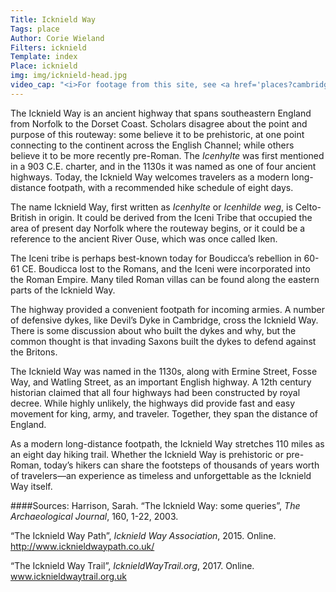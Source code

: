 ```yaml
---
Title: Icknield Way
Tags: place
Author: Corie Wieland
Filters: icknield
Template: index
Place: icknield
img: img/icknield-head.jpg
video_cap: "<i>For footage from this site, see <a href='places?cambridge'>Cambridge</a></i>"
---
```


The Icknield Way is an ancient highway that spans southeastern England from Norfolk to the Dorset Coast. Scholars disagree about the point and purpose of this routeway: some believe it to be prehistoric, at one point connecting to the continent across the English Channel; while others believe it to be more recently pre-Roman. The *Icenhylte* was first mentioned in a 903 C.E. charter, and in the 1130s it was named as one of four ancient highways. Today, the Icknield Way welcomes travelers as a modern long-distance footpath, with a recommended hike schedule of eight days. 

The name Icknield Way, first written as *Icenhylte* or *Icenhilde weg*, is Celto-British in origin. It could be derived from the Iceni Tribe that occupied the area of present day Norfolk where the routeway begins, or it could be a reference to the ancient River Ouse, which was once called Iken. 

The Iceni tribe is perhaps best-known today for Boudicca’s rebellion in 60-61 CE. Boudicca lost to the Romans, and the Iceni were incorporated into the Roman Empire. Many tiled Roman villas can be found along the eastern parts of the Icknield Way. 

The highway provided a convenient footpath for incoming armies. A number of defensive dykes, like Devil’s Dyke in Cambridge, cross the Icknield Way. There is some discussion about who built the dykes and why, but the common thought is that invading Saxons built the dykes to defend against the Britons. 

The Icknield Way was named in the 1130s, along with Ermine Street, Fosse Way, and Watling Street, as an important English highway. A 12th century historian claimed that all four highways had been constructed by royal decree. While highly unlikely, the highways did provide fast and easy movement for king, army, and traveler. Together, they span the distance of England. 

As a modern long-distance footpath, the Icknield Way stretches 110 miles as an eight day hiking trail. Whether the Icknield Way is prehistoric or pre-Roman, today’s hikers can share the footsteps of thousands of years worth of travelers—an experience as timeless and unforgettable as the Icknield Way itself. 

####Sources:
Harrison, Sarah. “The Icknield Way: some queries”, *The Archaeological Journal*, 160, 1-22, 2003.

“The Icknield Way Path”, *Icknield Way Association*, 2015. Online. http://www.icknieldwaypath.co.uk/

“The Icknield Way Trail”, *IcknieldWayTrail.org*, 2017. Online. www.icknieldwaytrail.org.uk
